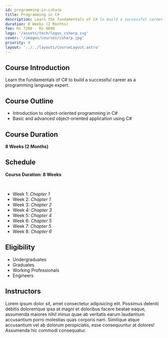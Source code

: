```yaml
---
id: programming-in-csharp
title: Programming in C#
description: Learn the fundamentals of C# to build a successful career as a programming language expert
duration: 8 Weeks (2 Months)
fee: Rs 7200 - Rs 9600
logo: '/assets/tech/logos_csharp.svg'
cover: '/images/courses/csharp.jpg'
priority: 4
layout: '../../layouts/CourseLayout.astro'
---
```


## Course Introduction

Learn the fundamentals of C# to build a successful career as a programming language expert.

## Course Outline

- Introduction to object-oriented programming in C#
- Basic and advanced object-oriented application using C#

## Course Duration

**8 Weeks (2 Months)**

## Schedule

**Course Duration: 8 Weeks**

<br />

- Week 1: _Chapter 1_
- Week 2: _Chapter 1_
- Week 3: _Chapter 2_
- Week 4: _Chapter 3_
- Week 5: _Chapter 4_
- Week 6: _Chapter 5_
- Week 7: _Chapter 5_
- Week 8: _Chapter 6_

## Eligibility

- Undergraduates
- Graduates
- Working Professionals
- Engineers

## Instructors

Lorem ipsum dolor sit, amet consectetur adipisicing elit. Possimus deleniti debitis doloremque ipsa at magni et doloribus facere beatae eaque, assumenda maiores nihil minus quae ab veritatis earum laudantium accusantium porro molestias quas corporis nam. Similique atque accusantium vel ab dolorum perspiciatis, esse consequuntur at dolores! Assumenda hic commodi consequatur.
